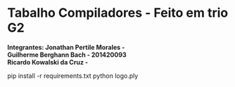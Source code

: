 # Tabalho Compiladores - Feito em trio G2
<b> Integrantes: 
  Jonathan Pertile Morales - 
  <br>
  Guilherme Berghann Bach - 201420093
  <br>
  Ricardo Kowalski da Cruz - 
</b>

pip install -r requirements.txt
python logo.ply
